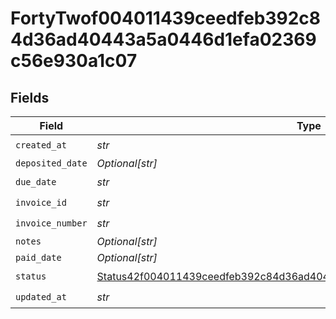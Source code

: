 # FortyTwof004011439ceedfeb392c84d36ad40443a5a0446d1efa02369c56e930a1c07


## Fields

| Field                                                                                                                                                                   | Type                                                                                                                                                                    | Required                                                                                                                                                                | Description                                                                                                                                                             |
| ----------------------------------------------------------------------------------------------------------------------------------------------------------------------- | ----------------------------------------------------------------------------------------------------------------------------------------------------------------------- | ----------------------------------------------------------------------------------------------------------------------------------------------------------------------- | ----------------------------------------------------------------------------------------------------------------------------------------------------------------------- |
| `created_at`                                                                                                                                                            | *str*                                                                                                                                                                   | :heavy_check_mark:                                                                                                                                                      | N/A                                                                                                                                                                     |
| `deposited_date`                                                                                                                                                        | *Optional[str]*                                                                                                                                                         | :heavy_minus_sign:                                                                                                                                                      | N/A                                                                                                                                                                     |
| `due_date`                                                                                                                                                              | *str*                                                                                                                                                                   | :heavy_check_mark:                                                                                                                                                      | N/A                                                                                                                                                                     |
| `invoice_id`                                                                                                                                                            | *str*                                                                                                                                                                   | :heavy_check_mark:                                                                                                                                                      | N/A                                                                                                                                                                     |
| `invoice_number`                                                                                                                                                        | *str*                                                                                                                                                                   | :heavy_check_mark:                                                                                                                                                      | N/A                                                                                                                                                                     |
| `notes`                                                                                                                                                                 | *Optional[str]*                                                                                                                                                         | :heavy_minus_sign:                                                                                                                                                      | N/A                                                                                                                                                                     |
| `paid_date`                                                                                                                                                             | *Optional[str]*                                                                                                                                                         | :heavy_minus_sign:                                                                                                                                                      | N/A                                                                                                                                                                     |
| `status`                                                                                                                                                                | [Status42f004011439ceedfeb392c84d36ad40443a5a0446d1efa02369c56e930a1c07](../../models/shared/status42f004011439ceedfeb392c84d36ad40443a5a0446d1efa02369c56e930a1c07.md) | :heavy_check_mark:                                                                                                                                                      | N/A                                                                                                                                                                     |
| `updated_at`                                                                                                                                                            | *str*                                                                                                                                                                   | :heavy_check_mark:                                                                                                                                                      | N/A                                                                                                                                                                     |